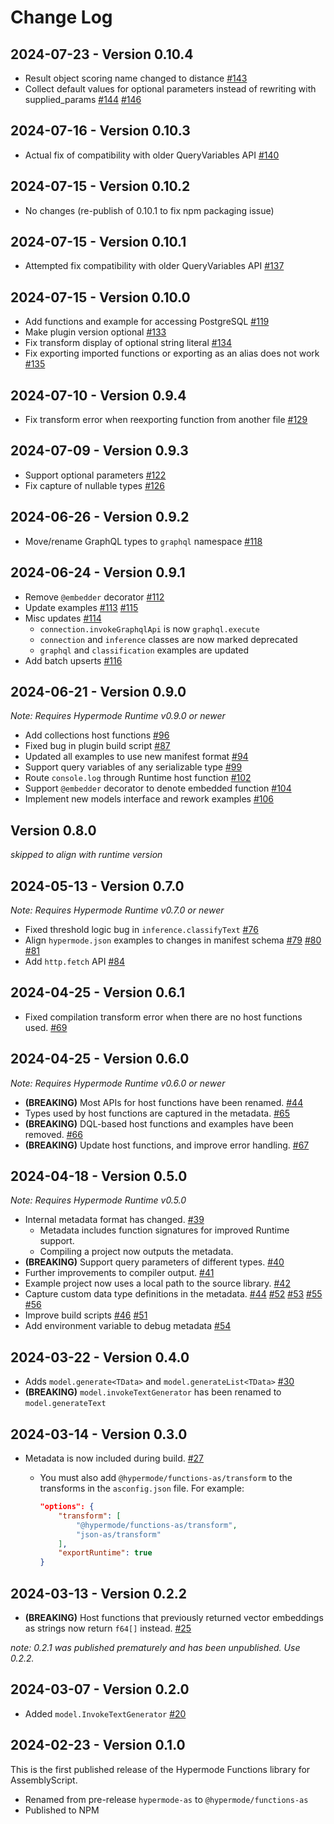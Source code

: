 # Change Log

## 2024-07-23 - Version 0.10.4

- Result object scoring name changed to distance [#143](https://github.com/hypermodeAI/functions-as/pull/143)
- Collect default values for optional parameters instead of rewriting with supplied_params [#144](https://github.com/hypermodeAI/functions-as/pull/144) [#146](https://github.com/hypermodeAI/functions-as/pull/146)

## 2024-07-16 - Version 0.10.3

- Actual fix of compatibility with older QueryVariables API [#140](https://github.com/hypermodeAI/functions-as/pull/140)

## 2024-07-15 - Version 0.10.2

- No changes (re-publish of 0.10.1 to fix npm packaging issue)

## 2024-07-15 - Version 0.10.1

- Attempted fix compatibility with older QueryVariables API [#137](https://github.com/hypermodeAI/functions-as/pull/137)

## 2024-07-15 - Version 0.10.0

- Add functions and example for accessing PostgreSQL [#119](https://github.com/hypermodeAI/functions-as/pull/119)
- Make plugin version optional [#133](https://github.com/hypermodeAI/functions-as/pull/133)
- Fix transform display of optional string literal [#134](https://github.com/hypermodeAI/functions-as/pull/134)
- Fix exporting imported functions or exporting as an alias does not work [#135](https://github.com/hypermodeAI/functions-as/pull/135)

## 2024-07-10 - Version 0.9.4

- Fix transform error when reexporting function from another file [#129](https://github.com/hypermodeAI/functions-as/pull/129)

## 2024-07-09 - Version 0.9.3

- Support optional parameters [#122](https://github.com/hypermodeAI/functions-as/pull/122)
- Fix capture of nullable types [#126](https://github.com/hypermodeAI/functions-as/pull/126)

## 2024-06-26 - Version 0.9.2

- Move/rename GraphQL types to `graphql` namespace [#118](https://github.com/hypermodeAI/functions-as/pull/118)

## 2024-06-24 - Version 0.9.1

- Remove `@embedder` decorator [#112](https://github.com/hypermodeAI/functions-as/pull/112)
- Update examples [#113](https://github.com/hypermodeAI/functions-as/pull/113) [#115](https://github.com/hypermodeAI/functions-as/pull/115)
- Misc updates [#114](https://github.com/hypermodeAI/functions-as/pull/114)
  - `connection.invokeGraphqlApi` is now `graphql.execute`
  - `connection` and `inference` classes are now marked deprecated
  - `graphql` and `classification` examples are updated
- Add batch upserts [#116](https://github.com/hypermodeAI/functions-as/pull/116)

## 2024-06-21 - Version 0.9.0

_Note: Requires Hypermode Runtime v0.9.0 or newer_

- Add collections host functions [#96](https://github.com/hypermodeAI/functions-as/pull/96)
- Fixed bug in plugin build script [#87](https://github.com/gohypermode/functions-as/pull/87)
- Updated all examples to use new manifest format [#94](https://github.com/gohypermode/functions-as/pull/94)
- Support query variables of any serializable type [#99](https://github.com/gohypermode/functions-as/pull/99)
- Route `console.log` through Runtime host function [#102](https://github.com/gohypermode/functions-as/pull/102)
- Support `@embedder` decorator to denote embedded function [#104](https://github.com/hypermodeAI/functions-as/pull/104)
- Implement new models interface and rework examples [#106](https://github.com/hypermodeAI/functions-as/pull/106)

## Version 0.8.0

_skipped to align with runtime version_

## 2024-05-13 - Version 0.7.0

_Note: Requires Hypermode Runtime v0.7.0 or newer_

- Fixed threshold logic bug in `inference.classifyText` [#76](https://github.com/hypermodeAI/functions-as/pull/76)
- Align `hypermode.json` examples to changes in manifest schema [#79](https://github.com/hypermodeAI/functions-as/pull/79) [#80](https://github.com/hypermodeAI/functions-as/pull/80) [#81](https://github.com/hypermodeAI/functions-as/pull/81)
- Add `http.fetch` API [#84](https://github.com/hypermodeAI/functions-as/pull/84)

## 2024-04-25 - Version 0.6.1

- Fixed compilation transform error when there are no host functions used. [#69](https://github.com/hypermodeAI/functions-as/pull/69)

## 2024-04-25 - Version 0.6.0

_Note: Requires Hypermode Runtime v0.6.0 or newer_

- **(BREAKING)** Most APIs for host functions have been renamed. [#44](https://github.com/hypermodeAI/functions-as/pull/44)
- Types used by host functions are captured in the metadata. [#65](https://github.com/hypermodeAI/functions-as/pull/65)
- **(BREAKING)** DQL-based host functions and examples have been removed. [#66](https://github.com/hypermodeAI/functions-as/pull/66)
- **(BREAKING)** Update host functions, and improve error handling. [#67](https://github.com/hypermodeAI/functions-as/pull/67)

## 2024-04-18 - Version 0.5.0

_Note: Requires Hypermode Runtime v0.5.0_

- Internal metadata format has changed. [#39](https://github.com/hypermodeAI/functions-as/pull/39)
  - Metadata includes function signatures for improved Runtime support.
  - Compiling a project now outputs the metadata.
- **(BREAKING)** Support query parameters of different types. [#40](https://github.com/hypermodeAI/functions-as/pull/40)
- Further improvements to compiler output. [#41](https://github.com/hypermodeAI/functions-as/pull/41)
- Example project now uses a local path to the source library. [#42](https://github.com/hypermodeAI/functions-as/pull/42)
- Capture custom data type definitions in the metadata. [#44](https://github.com/hypermodeAI/functions-as/pull/44) [#52](https://github.com/hypermodeAI/functions-as/pull/52) [#53](https://github.com/hypermodeAI/functions-as/pull/53) [#55](https://github.com/hypermodeAI/functions-as/pull/55) [#56](https://github.com/hypermodeAI/functions-as/pull/56)
- Improve build scripts [#46](https://github.com/hypermodeAI/functions-as/pull/46) [#51](https://github.com/hypermodeAI/functions-as/pull/51)
- Add environment variable to debug metadata [#54](https://github.com/hypermodeAI/functions-as/pull/54)

## 2024-03-22 - Version 0.4.0

- Adds `model.generate<TData>` and `model.generateList<TData>` [#30](https://github.com/hypermodeAI/functions-as/pull/30)
- **(BREAKING)** `model.invokeTextGenerator` has been renamed to `model.generateText`

## 2024-03-14 - Version 0.3.0

- Metadata is now included during build. [#27](https://github.com/hypermodeAI/functions-as/pull/27)

  - You must also add `@hypermode/functions-as/transform` to the transforms in the `asconfig.json` file. For example:

    ```json
    "options": {
        "transform": [
            "@hypermode/functions-as/transform",
            "json-as/transform"
        ],
        "exportRuntime": true
    }
    ```

## 2024-03-13 - Version 0.2.2

- **(BREAKING)** Host functions that previously returned vector embeddings as strings now return `f64[]` instead. [#25](https://github.com/hypermodeAI/functions-as/pull/25)

_note: 0.2.1 was published prematurely and has been unpublished. Use 0.2.2._

## 2024-03-07 - Version 0.2.0

- Added `model.InvokeTextGenerator` [#20](https://github.com/hypermodeAI/functions-as/pull/20)

## 2024-02-23 - Version 0.1.0

This is the first published release of the Hypermode Functions library for AssemblyScript.

- Renamed from pre-release `hypermode-as` to `@hypermode/functions-as`
- Published to NPM
